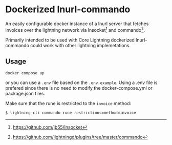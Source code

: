 # Dockerized lnurl-commando

An easily configurable docker instance of a lnurl server that fetches invoices over the lightning network via
lnsocket[^1] and commando[^2].

Primarily intended to be used with Core Lightning dockerized lnurl-commando could work with other lightning implemetations.


## Usage

```
docker compose up
```

or you can use a `.env` file based on the `.env.example`. Using a .env file is
prefered since there is no need to modify the docker-compose.yml or package.json files.

Make sure that the rune is restricted to the `invoice` method:
 
    $ lightning-cli commando-rune restrictions=method=invoice

[^1]: https://github.com/jb55/lnsocket
[^2]: https://github.com/lightningd/plugins/tree/master/commando


